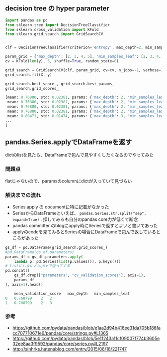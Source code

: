 
## decision tree の hyper parameter
```py3:grid_search_scores.py
import pandas as pd
from sklearn.tree import DecisionTreeClassifier
from sklearn.cross_validation import KFold
from sklearn.grid_search import GridSearchCV


clf = DecisionTreeClassifier(criterion='entropy', max_depth=2, min_samples_leaf=2)

param_grid = {'max_depth': [2, 3, 4, 5], 'min_samples_leaf': [2, 3, 4, 5]}
cv = KFold(len(y), 5, shuffle=True, random_state=0)

grid_search = GridSearchCV(clf, param_grid, cv=cv, n_jobs=-1, verbose=1)
grid_search.fit(X, y)

grid_search.best_score_, grid_search.best_params_
grid_search.grid_scores_

[mean: 0.76880, std: 0.02381, params: {'max_depth': 2, 'min_samples_leaf': 2},
 mean: 0.76880, std: 0.02381, params: {'max_depth': 2, 'min_samples_leaf': 3},
 mean: 0.76880, std: 0.02381, params: {'max_depth': 2, 'min_samples_leaf': 4},
 mean: 0.76880, std: 0.02381, params: {'max_depth': 2, 'min_samples_leaf': 5},
 mean: 0.80471, std: 0.01474, params: {'max_depth': 3, 'min_samples_leaf': 2},
...
]
```

## pandas.Series.applyでDataFrameを返す
dictのlistを見たら、DataFrameで包んで見やすくしたくなるのでやってみた

### 問題点
flatじゃないので、paramsのcolumnにdictが入っていて見づらい

### 解決までの流れ
- Series.apply の documentに特に記載がなかった
- SeriesからDataFrameといえば、 `pandas.Series.str.split("sep", expand=True)` . 探してみるも自分のpandas core力が低くて断念
- pandas committer のblogにapply時にSeriesで返すとよいと書いてあった
- applyのcodeを見てみるとSeriesの場合にDataFrameで包んで返しているところがあった

```py3:a.py
gs_df = pd.DataFrame(grid_search.grid_scores_)
#pd.DataFrame(gs_df.parameters)
params_df = gs_df.parameters.apply(
    lambda p: pd.Series(list(p.values()), p.keys()))
# listにしないとtupleで返ってくる
pd.concat([
    gs_df.drop(["parameters", "cv_validation_scores"], axis=1),
    params_df
], axis=1).head()

	mean_validation_score	max_depth	min_samples_leaf
0	0.768799	2	2
1	0.768799	2	3
```

### 参考
- https://github.com/pydata/pandas/blob/e1aa2d94b416ee31da705b186facc707710671e6/pandas/core/strings.py#L1365
- https://github.com/pydata/pandas/blob/5e11243a11cf09007f774b3605e32ee8aa3f9592/pandas/core/series.py#L2197
- http://sinhrks.hatenablog.com/entry/2015/06/18/221747
